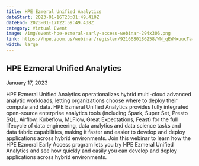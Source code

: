 ```yaml
---
title: HPE Ezmeral Unified Analytics
dateStart: 2023-01-16T23:01:49.410Z
dateEnd: 2023-01-17T22:59:49.438Z
category: Virtual Event
image: /img/event-hpe-ezmeral-early-access-webinar-294x306.png
link: https://hpe.zoom.us/webinar/register/9216680186258/WN_qEWHxuucTa-UilEnOqmByg
width: large
---
```

## HPE Ezmeral Unified Analytics
January 17, 2023

HPE Ezmeral Unified Analytics operationalizes hybrid multi-cloud advanced analytic workloads, letting organizations choose where to deploy their compute and data. HPE Ezmeral Unified Analytics provides fully integrated open-source enterprise analytics tools (including Spark, Super Set, Presto SQL, Airflow, Kubeflow, MLFlow, Great Expectations, Feast) for the full lifecycle of data engineering, data analytics and data science tasks and data fabric capabilities, making it faster and easier to develop and deploy applications across hybrid environments. Join this webinar to learn how the HPE Ezmeral Early Access program lets you try HPE Ezmeral Unified Analytics and see how quickly and easily you can develop and deploy applications across hybrid environments.




